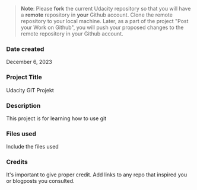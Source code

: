 >**Note**: Please **fork** the current Udacity repository so that you will have a **remote** repository in **your** Github account. Clone the remote repository to your local machine. Later, as a part of the project "Post your Work on Github", you will push your proposed changes to the remote repository in your Github account.

### Date created
December 6, 2023

### Project Title
Udacity GIT Projekt

### Description
This project is for learning how to use git

### Files used
Include the files used

### Credits
It's important to give proper credit. Add links to any repo that inspired you or blogposts you consulted.

